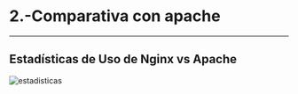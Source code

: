 # 2.-Comparativa con apache

------------------------------------
## Estadísticas de Uso de Nginx vs Apache
![estadisticas](https://kinsta.com/es/wp-content/uploads/sites/8/2018/03/desarrolladores-servidores-web-mercado-dominios.png)
